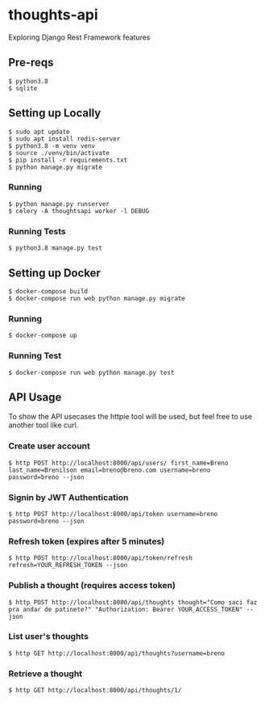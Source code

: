 # thoughts-api
Exploring Django Rest Framework features

## Pre-reqs
    $ python3.8
    $ sqlite

## Setting up Locally

    $ sudo apt update
    $ sudo apt install redis-server
    $ python3.8 -m venv venv
    $ source ./venv/bin/activate
    $ pip install -r requirements.txt
    $ python manage.py migrate

### Running

    $ python manage.py runserver
    $ celery -A thoughtsapi worker -l DEBUG

### Running Tests
    $ python3.8 manage.py test


## Setting up Docker

    $ docker-compose build
    $ docker-compose run web python manage.py migrate

### Running

    $ docker-compose up

### Running Test
    $ docker-compose run web python manage.py test

## API Usage

To show the API usecases the httpie tool will be used, but feel free to use another tool like curl.

### Create user account
`$ http POST http://localhost:8000/api/users/ first_name=Breno last_name=Brenilson email=breno@breno.com username=breno password=breno --json`

### Signin by JWT Authentication
`$ http POST http://localhost:8000/api/token username=breno password=breno --json`

### Refresh token (expires after 5 minutes)
`$ http POST http://localhost:8000/api/token/refresh refresh=YOUR_REFRESH_TOKEN --json`

### Publish a thought (requires access token)
 `$ http POST http://localhost:8000/api/thoughts thought="Como saci faz pra andar de patinete?" "Authorization: Bearer YOUR_ACCESS_TOKEN" --json`

### List user's thoughts
`$ http GET http://localhost:8000/api/thoughts?username=breno`

### Retrieve a thought
`$ http GET http://localhost:8000/api/thoughts/1/`

